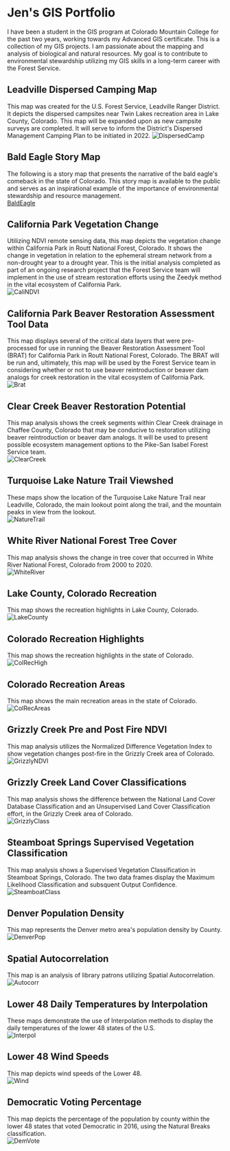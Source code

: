 # Jen's GIS Portfolio

I have been a student in the GIS program at Colorado Mountain College for the past two years, working towards my Advanced GIS certificate.  This is a collection of my GIS projects.  I am passionate about the mapping and analysis of biological and natural resources.  My goal is to contribute to environmental stewardship utilizing my GIS skills in a long-term career with the Forest Service.   

## Leadville Dispersed Camping Map 
This map was created for the U.S. Forest Service, Leadville Ranger District. It depicts the dispersed campsites near Twin Lakes recreation area in Lake County, Colorado. This map will be expanded upon as new campsite surveys are completed.  It will serve to inform the District's Dispersed Management Camping Plan to be initiated in 2022. 
![DispersedCamp](LRD_Dispersed_Camping.jpg)

## Bald Eagle Story Map
The following is a story map that presents the narrative of the bald eagle's comeback in the state of Colorado.  This story map is available to the public and serves as an inspirational example of the importance of environmental stewardship and resource management.  
[BaldEagle](https://arcg.is/1OrKaO0)

## California Park Vegetation Change
Utilizing NDVI remote sensing data, this map depicts the vegetation change within California Park in Routt National Forest, Colorado.  It shows the change in vegetation in relation to the ephemeral stream network from a non-drought year to a drought year.  This is the initial analysis completed as part of an ongoing research project that the Forest Service team will implement in the use of stream restoration efforts using the Zeedyk method in the vital ecosystem of California Park.  
![CaliNDVI](California_Park_NDVI_v2.jpg)

## California Park Beaver Restoration Assessment Tool Data
This map displays several of the critical data layers that were pre-processed for use in running the Beaver Restoration Assessment Tool (BRAT) for California Park in Routt National Forest, Colorado.  The BRAT will be run and, ultimately, this map will be used by the Forest Service team in considering whether or not to use beaver reintroduction or beaver dam analogs for creek restoration in the vital ecosystem of California Park.  
![Brat](California_Park_Brat.jpg)

## Clear Creek Beaver Restoration Potential 
This map analysis shows the creek segments within Clear Creek drainage in Chaffee County, Colorado that may be conducive to restoration utilizing beaver reintroduction or beaver dam analogs.  It will be used to present possible ecosystem management options to the Pike-San Isabel Forest Service team.  
![ClearCreek](Project_Beaver_Restoration.jpg)

## Turquoise Lake Nature Trail Viewshed 
These maps show the location of the Turquoise Lake Nature Trail near Leadville, Colorado, the main lookout point along the trail, and the mountain peaks in view from the lookout.  
![NatureTrail](Turquoise_Lake_NatureTrail_Viewshed.jpg)

## White River National Forest Tree Cover 
This map analysis shows the change in tree cover that occurred in White River National Forest, Colorado from 2000 to 2020.  
![WhiteRiver](White_River_National_Forest_Tree_Cover.jpg)

## Lake County, Colorado Recreation 
This map shows the recreation highlights in Lake County, Colorado.  
![LakeCounty](Lake_County_Recreation.jpg)

## Colorado Recreation Highlights
This map shows the recreation highlights in the state of Colorado.  
![ColRecHigh](Colorado_Recreation_Highlights.jpg)

## Colorado Recreation Areas
This map shows the main recreation areas in the state of Colorado.  
![ColRecAreas](Colorado_Recreation_Areas.jpg) 

## Grizzly Creek Pre and Post Fire NDVI
This map analysis utilizes the Normalized Difference Vegetation Index to show vegetation changes post-fire in the Grizzly Creek area of Colorado.  
![GrizzlyNDVI](GrizzlyCreek_NDVI.jpg)

## Grizzly Creek Land Cover Classifications 
This map analysis shows the difference between the National Land Cover Database Classification and an Unsupervised Land Cover Classification effort, in the Grizzly Creek area of Colorado.  
![GrizzlyClass](GrizzyCreek_Classification.jpg)

## Steamboat Springs Supervised Vegetation Classification
This map analysis shows a Supervised Vegetation Classification in Steamboat Springs, Colorado. The two data frames display the Maximum Likelihood Classification and subsquent Output Confidence.  
![SteamboatClass](Steamboat_Supervised_Veg_Classification.jpg)

## Denver Population Density
This map represents the Denver metro area's population density by County. 
![DenverPop](Denver_Population_Density_County.jpg)

## Spatial Autocorrelation
This map is an analysis of library patrons utilizing Spatial Autocorrelation.  
![Autocorr](Library_Patron_Autocorr.jpg)

## Lower 48 Daily Temperatures by Interpolation
These maps demonstrate the use of Interpolation methods to display the daily temperatures of the lower 48 states of the U.S.  
![Interpol](Lower_48_Interpolation.jpg)

## Lower 48 Wind Speeds
This map depicts wind speeds of the Lower 48.  
![Wind](Lower_48_Wind_Speed.jpg)

## Democratic Voting Percentage 
This map depicts the percentage of the population by county within the lower 48 states that voted Democratic in 2016, using the Natural Breaks classification.  
![DemVote](Percentage_Voting.jpg)
